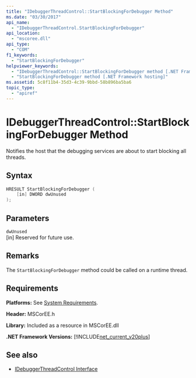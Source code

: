 ```yaml
---
title: "IDebuggerThreadControl::StartBlockingForDebugger Method"
ms.date: "03/30/2017"
api_name: 
  - "IDebuggerThreadControl.StartBlockingForDebugger"
api_location: 
  - "mscoree.dll"
api_type: 
  - "COM"
f1_keywords: 
  - "StartBlockingForDebugger"
helpviewer_keywords: 
  - "IDebuggerThreadControl::StartBlockingForDebugger method [.NET Framework hosting]"
  - "StartBlockingForDebugger method [.NET Framework hosting]"
ms.assetid: 5c8f11b4-35d3-4c39-9bbd-58b896ba5ba6
topic_type: 
  - "apiref"
---
```

# IDebuggerThreadControl::StartBlockingForDebugger Method
Notifies the host that the debugging services are about to start blocking all threads.  
  
## Syntax  
  
```cpp  
HRESULT StartBlockingForDebugger (  
    [in] DWORD dwUnused  
);  
```  
  
## Parameters  
 `dwUnused`  
 [in] Reserved for future use.  
  
## Remarks  
 The `StartBlockingForDebugger` method could be called on a runtime thread.  
  
## Requirements  
 **Platforms:** See [System Requirements](../../get-started/system-requirements.md).  
  
 **Header:** MSCorEE.h  
  
 **Library:** Included as a resource in MSCorEE.dll  
  
 **.NET Framework Versions:** [!INCLUDE[net_current_v20plus](../../../../includes/net-current-v20plus-md.md)]  
  
## See also

- [IDebuggerThreadControl Interface](idebuggerthreadcontrol-interface.md)
